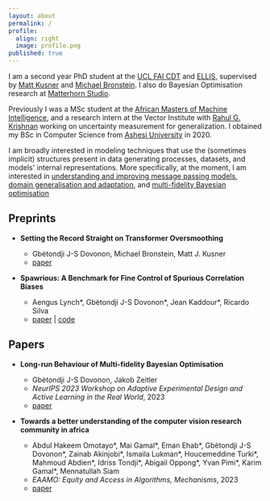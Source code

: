 ```yaml
---
layout: about
permalink: /
profile:
  align: right
  image: profile.png
published: true
---
```

I am a second year PhD student at the [UCL FAI CDT](https://www.ucl.ac.uk/foundational-ai-cdt/foundational-artificial-intelligence-mphilphd) and [ELLIS](https://ellis.eu/), supervised by [Matt Kusner](https://mkusner.github.io/) and [Michael Bronstein](https://www.cs.ox.ac.uk/people/michael.bronstein/). I also do Bayesian Optimisation research at [Matterhorn Studio](matterhorn.studio).

Previously I was a MSc student at the [African Masters of Machine Intelligence](https://aimsammi.org/), and a research intern at the Vector Institute with [Rahul G. Krishnan](http://www.cs.toronto.edu/~rahulgk/index.html) working on uncertainty measurement for generalization. I obtained my BSc in Computer Science from [Ashesi University](https://www.ashesi.edu.gh/) in 2020.

I am broadly interested in modeling techniques that use the (sometimes implicit) structures present in data generating processes, datasets, and models' internal representations. More specifically, at the moment, I am interested in [understanding and improving message passing models](https://arxiv.org/pdf/2401.04301.pdf), [domain generalisation and adaptation](https://arxiv.org/pdf/2303.05470.pdf), and [multi-fidelity Bayesian optimisation](https://arxiv.org/pdf/2312.12633.pdf)



## Preprints

- **Setting the Record Straight on Transformer Oversmoothing**  
  * Gbètondji J-S Dovonon, Michael Bronstein, Matt J. Kusner
  * [paper](https://arxiv.org/pdf/2401.04301.pdf)

- **Spawrious: A Benchmark for Fine Control of Spurious Correlation Biases**
  * Aengus Lynch\*, Gbètondji J-S Dovonon\*, Jean Kaddour\*, Ricardo Silva
  * [paper](https://arxiv.org/pdf/2303.05470.pdf) | [code](https://github.com/aengusl/spawrious)


## Papers

- **Long-run Behaviour of Multi-fidelity Bayesian Optimisation**
  * Gbètondji J-S Dovonon, Jakob Zeitler
  * *NeurIPS 2023 Workshop on Adaptive Experimental Design and Active Learning in the Real World*, 2023
  * [paper](https://arxiv.org/pdf/2312.12633.pdf)

- **Towards a better understanding of the computer vision research community in africa**
  * Abdul Hakeem Omotayo\*, Mai Gamal\*, Eman Ehab\*, Gbètondji J-S Dovonon\*, Zainab Akinjobi\*, Ismaila Lukman\*, Houcemeddine Turki\*, Mahmoud Abdien\*, Idriss Tondji\*, Abigail Oppong\*, Yvan Pimi\*, Karim Gamal\*, Mennatullah Siam
  * *EAAMO: Equity and Access in Algorithms, Mechanisms*, 2023
  * [paper](https://arxiv.org/pdf/2305.06773.pdf)
